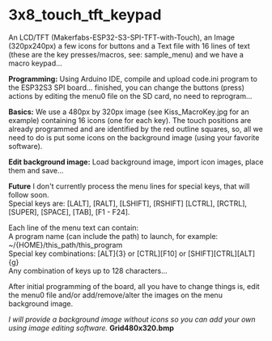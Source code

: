# 3x8_touch_tft_keypad
An LCD/TFT (Makerfabs-ESP32-S3-SPI-TFT-with-Touch), an Image (320px240px) a few icons for buttons and
a Text file with 16 lines of text (these are the key presses/macros, see: sample_menu) and we have a macro keypad...

**Programming:**
Using Arduino IDE, compile and upload code.ini program to the ESP32S3 SPI board... finished, you can change the buttons (press) actions by editing the menu0 file on the SD card, no need to reprogram...

**Basics:**
We use a 480px by 320px image (see Kiss_MacroKey.jpg for an example) containing 16 icons (one for each key). The touch positions are already programmed and are identified by the red outline squares, so, all we need to do is put some icons on the background image (using your favorite software).

**Edit background image:**
Load background image, import icon images, place them and save...

**Future**
I don't currently process the menu lines for special keys, that will follow soon.  
Special keys are: [LALT], [RALT], [LSHIFT], [RSHIFT] [LCTRL], [RCTRL], [SUPER], [SPACE], [TAB], [F1 - F24].  

Each line of the menu text can contain:  
  A program name (can include the path) to launch, for example: ~/{HOME}/this_path/this_program  
  Special key combinations: [ALT]{3} or [CTRL][F10] or [SHIFT][CTRL][ALT]{g}  
  Any combination of keys up to 128 characters...

After initial programming of the board, all you have to change things is, edit the menu0 file and/or add/remove/alter the images on the menu background image.

*I will provide a background image without icons so you can add your own using image editing software.* **Grid480x320.bmp**
